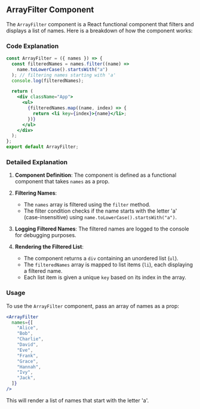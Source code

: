 ## ArrayFilter Component

The `ArrayFilter` component is a React functional component that filters and displays a list of names. Here is a breakdown of how the component works:

### Code Explanation

```jsx
const ArrayFilter = ({ names }) => {
  const filteredNames = names.filter((name) =>
    name.toLowerCase().startsWith("a")
  ); // filtering names starting with 'a'
  console.log(filteredNames);

  return (
    <div className="App">
      <ul>
        {filteredNames.map((name, index) => {
          return <li key={index}>{name}</li>;
        })}
      </ul>
    </div>
  );
};
export default ArrayFilter;
```

### Detailed Explanation

1. **Component Definition**: The component is defined as a functional component that takes `names` as a prop.

2. **Filtering Names**:

   - The `names` array is filtered using the `filter` method.
   - The filter condition checks if the name starts with the letter 'a' (case-insensitive) using `name.toLowerCase().startsWith("a")`.

3. **Logging Filtered Names**: The filtered names are logged to the console for debugging purposes.

4. **Rendering the Filtered List**:
   - The component returns a `div` containing an unordered list (`ul`).
   - The `filteredNames` array is mapped to list items (`li`), each displaying a filtered name.
   - Each list item is given a unique `key` based on its index in the array.

### Usage

To use the `ArrayFilter` component, pass an array of names as a prop:

```jsx
<ArrayFilter
  names={[
    "Alice",
    "Bob",
    "Charlie",
    "David",
    "Eve",
    "Frank",
    "Grace",
    "Hannah",
    "Ivy",
    "Jack",
  ]}
/>
```

This will render a list of names that start with the letter 'a'.
